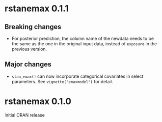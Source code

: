 
# rstanemax 0.1.1

## Breaking changes

* For posterior prediction, the column name of the newdata needs to be the same as the one in the original input data, instead of `exposure` in the previous version.

## Major changes

* `stan_emax()` can now incorporate categorical covariates in select parameters. 
  See `vignette("emaxmodel")` for detail.

# rstanemax 0.1.0

Initial CRAN release
